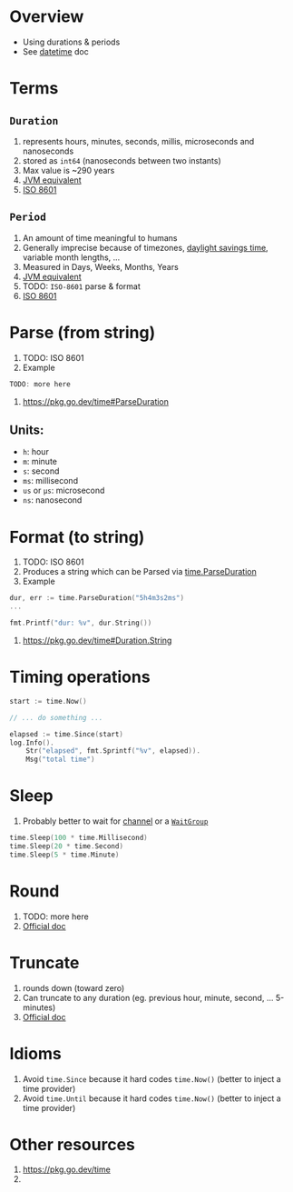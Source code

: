# Overview
- Using durations & periods
- See [datetime](./datetime.md) doc


# Terms
## `Duration`
1. represents hours, minutes, seconds, millis, microseconds and nanoseconds
1. stored as `int64` (nanoseconds between two instants)
1. Max value is ~290 years
1. [JVM equivalent](https://docs.oracle.com/en/java/javase/17/docs/api/java.base/java/time/Duration.html)
1. [ISO 8601](https://en.wikipedia.org/wiki/ISO_8601#Durations)


## `Period`
1. An amount of time meaningful to humans
1. Generally imprecise because of timezones, [daylight savings time](https://en.wikipedia.org/wiki/Daylight_saving_time), variable month lengths, ...
1. Measured in Days, Weeks, Months, Years
1. [JVM equivalent](https://docs.oracle.com/en/java/javase/17/docs/api/java.base/java/time/Period.html)
1. TODO: `ISO-8601` parse & format
1. [ISO 8601](https://en.wikipedia.org/wiki/ISO_8601#Durations)


# Parse (from string)
1. TODO: ISO 8601
1. Example
```go
TODO: more here
```
1. https://pkg.go.dev/time#ParseDuration


## Units:
- `h`: hour
- `m`: minute
- `s`: second
- `ms`: millisecond
- `us` or `µs`: microsecond
- `ns`: nanosecond


# Format (to string)
1. TODO: ISO 8601
1. Produces a string which can be Parsed via [time.ParseDuration]()
1. Example
```go
dur, err := time.ParseDuration("5h4m3s2ms")
...

fmt.Printf("dur: %v", dur.String())
```
1. https://pkg.go.dev/time#Duration.String


# Timing operations
```go
start := time.Now()

// ... do something ...

elapsed := time.Since(start)
log.Info().
    Str("elapsed", fmt.Sprintf("%v", elapsed)).
    Msg("total time")
```


# Sleep
1. Probably better to wait for [channel]() or a [`WaitGroup`](https://pkg.go.dev/sync#WaitGroup.Wait)
```go
time.Sleep(100 * time.Millisecond)
time.Sleep(20 * time.Second)
time.Sleep(5 * time.Minute)
```


# Round
1. TODO: more here
1. [Official doc](https://pkg.go.dev/time#Duration.Round)


# Truncate
1. rounds down (toward zero)
1. Can truncate to any duration (eg. previous hour, minute, second, ... 5-minutes)
1. [Official doc](https://pkg.go.dev/time#Duration.Truncate)


# Idioms
1. Avoid `time.Since` because it hard codes `time.Now()` (better to inject a time provider)
1. Avoid `time.Until` because it hard codes `time.Now()` (better to inject a time provider)


# Other resources
1. https://pkg.go.dev/time
1.

